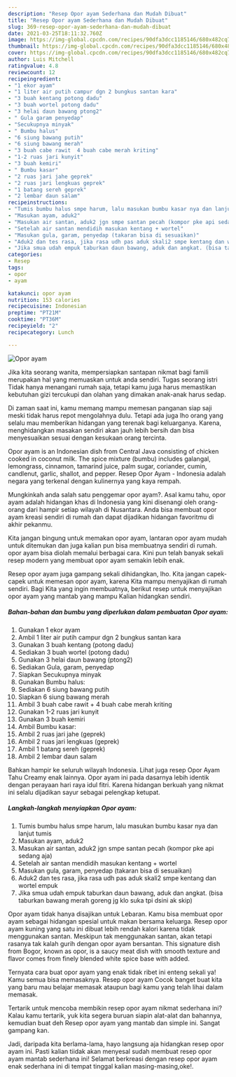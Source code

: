 ```yaml
---
description: "Resep Opor ayam Sederhana dan Mudah Dibuat"
title: "Resep Opor ayam Sederhana dan Mudah Dibuat"
slug: 369-resep-opor-ayam-sederhana-dan-mudah-dibuat
date: 2021-03-25T18:11:32.760Z
image: https://img-global.cpcdn.com/recipes/90dfa3dcc1185146/680x482cq70/opor-ayam-foto-resep-utama.jpg
thumbnail: https://img-global.cpcdn.com/recipes/90dfa3dcc1185146/680x482cq70/opor-ayam-foto-resep-utama.jpg
cover: https://img-global.cpcdn.com/recipes/90dfa3dcc1185146/680x482cq70/opor-ayam-foto-resep-utama.jpg
author: Luis Mitchell
ratingvalue: 4.8
reviewcount: 12
recipeingredient:
- "1 ekor ayam"
- "1 liter air putih campur dgn 2 bungkus santan kara"
- "3 buah kentang potong dadu"
- "3 buah wortel potong dadu"
- "3 helai daun bawang ptong2"
- " Gula garam penyedap"
- "Secukupnya minyak"
- " Bumbu halus"
- "6 siung bawang putih"
- "6 siung bawang merah"
- "3 buah cabe rawit  4 buah cabe merah kriting"
- "1-2 ruas jari kunyit"
- "3 buah kemiri"
- " Bumbu kasar"
- "2 ruas jari jahe geprek"
- "2 ruas jari lengkuas geprek"
- "1 batang sereh geprek"
- "2 lembar daun salam"
recipeinstructions:
- "Tumis bumbu halus smpe harum, lalu masukan bumbu kasar nya dan lanjut tumis"
- "Masukan ayam, aduk2"
- "Masukan air santan, aduk2 jgn smpe santan pecah (kompor pke api sedang aja)"
- "Setelah air santan mendidih masukan kentang + wortel"
- "Masukan gula, garam, penyedap (takaran bisa di sesuaikan)"
- "Aduk2 dan tes rasa, jika rasa udh pas aduk skali2 smpe kentang dan wortel empuk"
- "Jika smua udah empuk taburkan daun bawang, aduk dan angkat. (bisa taburkan bawang merah goreng jg klo suka tpi dsini ak skip)"
categories:
- Resep
tags:
- opor
- ayam

katakunci: opor ayam 
nutrition: 153 calories
recipecuisine: Indonesian
preptime: "PT21M"
cooktime: "PT36M"
recipeyield: "2"
recipecategory: Lunch

---
```



![Opor ayam](https://img-global.cpcdn.com/recipes/90dfa3dcc1185146/680x482cq70/opor-ayam-foto-resep-utama.jpg)

Jika kita seorang wanita, mempersiapkan santapan nikmat bagi famili merupakan hal yang memuaskan untuk anda sendiri. Tugas seorang istri Tidak hanya menangani rumah saja, tetapi kamu juga harus memastikan kebutuhan gizi tercukupi dan olahan yang dimakan anak-anak harus sedap.

Di zaman  saat ini, kamu memang mampu memesan panganan siap saji meski tidak harus repot mengolahnya dulu. Tetapi ada juga lho orang yang selalu mau memberikan hidangan yang terenak bagi keluarganya. Karena, menghidangkan masakan sendiri akan jauh lebih bersih dan bisa menyesuaikan sesuai dengan kesukaan orang tercinta. 

Opor ayam is an Indonesian dish from Central Java consisting of chicken cooked in coconut milk. The spice mixture (bumbu) includes galangal, lemongrass, cinnamon, tamarind juice, palm sugar, coriander, cumin, candlenut, garlic, shallot, and pepper. Resep Opor Ayam - Indonesia adalah negara yang terkenal dengan kulinernya yang kaya rempah.

Mungkinkah anda salah satu penggemar opor ayam?. Asal kamu tahu, opor ayam adalah hidangan khas di Indonesia yang kini disenangi oleh orang-orang dari hampir setiap wilayah di Nusantara. Anda bisa membuat opor ayam kreasi sendiri di rumah dan dapat dijadikan hidangan favoritmu di akhir pekanmu.

Kita jangan bingung untuk memakan opor ayam, lantaran opor ayam mudah untuk ditemukan dan juga kalian pun bisa membuatnya sendiri di rumah. opor ayam bisa diolah memalui berbagai cara. Kini pun telah banyak sekali resep modern yang membuat opor ayam semakin lebih enak.

Resep opor ayam juga gampang sekali dihidangkan, lho. Kita jangan capek-capek untuk memesan opor ayam, karena Kita mampu menyajikan di rumah sendiri. Bagi Kita yang ingin membuatnya, berikut resep untuk menyajikan opor ayam yang mantab yang mampu Kalian hidangkan sendiri.

<!--inarticleads1-->

##### Bahan-bahan dan bumbu yang diperlukan dalam pembuatan Opor ayam:

1. Gunakan 1 ekor ayam
1. Ambil 1 liter air putih campur dgn 2 bungkus santan kara
1. Gunakan 3 buah kentang (potong dadu)
1. Sediakan 3 buah wortel (potong dadu)
1. Gunakan 3 helai daun bawang (ptong2)
1. Sediakan  Gula, garam, penyedap
1. Siapkan Secukupnya minyak
1. Gunakan  Bumbu halus:
1. Sediakan 6 siung bawang putih
1. Siapkan 6 siung bawang merah
1. Ambil 3 buah cabe rawit + 4 buah cabe merah kriting
1. Gunakan 1-2 ruas jari kunyit
1. Gunakan 3 buah kemiri
1. Ambil  Bumbu kasar:
1. Ambil 2 ruas jari jahe (geprek)
1. Ambil 2 ruas jari lengkuas (geprek)
1. Ambil 1 batang sereh (geprek)
1. Ambil 2 lembar daun salam


Bahkan hampir ke seluruh wilayah Indonesia. Lihat juga resep Opor Ayam Tahu Creamy enak lainnya. Opor ayam ini pada dasarnya lebih identik dengan perayaan hari raya idul fitri. Karena hidangan berkuah yang nikmat ini selalu dijadikan sayur sebagai pelengkap ketupat. 

<!--inarticleads2-->

##### Langkah-langkah menyiapkan Opor ayam:

1. Tumis bumbu halus smpe harum, lalu masukan bumbu kasar nya dan lanjut tumis
1. Masukan ayam, aduk2
1. Masukan air santan, aduk2 jgn smpe santan pecah (kompor pke api sedang aja)
1. Setelah air santan mendidih masukan kentang + wortel
1. Masukan gula, garam, penyedap (takaran bisa di sesuaikan)
1. Aduk2 dan tes rasa, jika rasa udh pas aduk skali2 smpe kentang dan wortel empuk
1. Jika smua udah empuk taburkan daun bawang, aduk dan angkat. (bisa taburkan bawang merah goreng jg klo suka tpi dsini ak skip)


Opor ayam tidak hanya disajikan untuk Lebaran. Kamu bisa membuat opor ayam sebagai hidangan spesial untuk makan bersama keluarga. Resep opor ayam kuning yang satu ini dibuat lebih rendah kalori karena tidak menggunakan santan. Meskipun tak menggunakan santan, akan tetapi rasanya tak kalah gurih dengan opor ayam bersantan. This signature dish from Bogor, known as opor, is a saucy meat dish with smooth texture and flavor comes from finely blended white spice base with added. 

Ternyata cara buat opor ayam yang enak tidak ribet ini enteng sekali ya! Kamu semua bisa memasaknya. Resep opor ayam Cocok banget buat kita yang baru mau belajar memasak ataupun bagi kamu yang telah lihai dalam memasak.

Tertarik untuk mencoba membikin resep opor ayam nikmat sederhana ini? Kalau kamu tertarik, yuk kita segera buruan siapin alat-alat dan bahannya, kemudian buat deh Resep opor ayam yang mantab dan simple ini. Sangat gampang kan. 

Jadi, daripada kita berlama-lama, hayo langsung aja hidangkan resep opor ayam ini. Pasti kalian tiidak akan menyesal sudah membuat resep opor ayam mantab sederhana ini! Selamat berkreasi dengan resep opor ayam enak sederhana ini di tempat tinggal kalian masing-masing,oke!.

